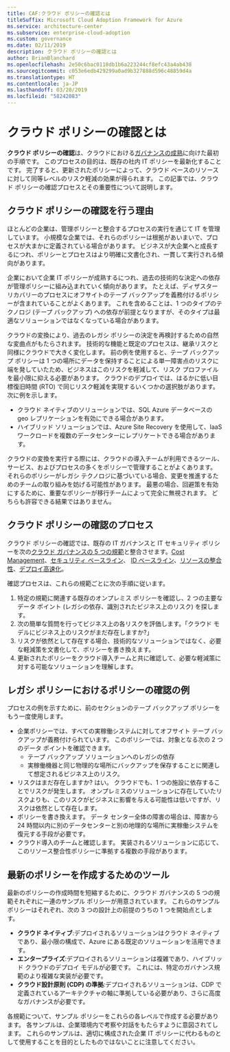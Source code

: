 ```yaml
---
title: CAF:クラウド ポリシーの確認とは
titleSuffix: Microsoft Cloud Adoption Framework for Azure
ms.service: architecture-center
ms.subservice: enterprise-cloud-adoption
ms.custom: governance
ms.date: 02/11/2019
description: クラウド ポリシーの確認とは
author: BrianBlanchard
ms.openlocfilehash: 2e50c6bac0118db1b6a223244cf8efc43a4ab438
ms.sourcegitcommit: c053e6edb429299a0ad9b327888d596c48859d4a
ms.translationtype: HT
ms.contentlocale: ja-JP
ms.lasthandoff: 03/20/2019
ms.locfileid: "58242083"
---
```

<!-- markdownlint-disable MD026 -->

# <a name="what-is-a-cloud-policy-review"></a>クラウド ポリシーの確認とは

**クラウド ポリシーの確認**は、クラウドにおける[ガバナンスの成熟](../overview.md)に向けた最初の手順です。 このプロセスの目的は、既存の社内 IT ポリシーを最新化することです。 完了すると、更新されたポリシーによって、クラウド ベースのリソースに対して同等レベルのリスク軽減の効果が得られます。 この記事では、クラウド ポリシーの確認プロセスとその重要性について説明します。

## <a name="why-perform-a-cloud-policy-review"></a>クラウド ポリシーの確認を行う理由

ほとんどの企業は、管理ポリシーと整合するプロセスの実行を通じて IT を管理しています。 小規模な企業では、それらのポリシーは根拠があいまいで、プロセスが大まかに定義されている場合があります。 ビジネスが大企業へと成長するにつれ、ポリシーとプロセスはより明確に文書化され、一貫して実行される傾向があります。

企業において企業 IT ポリシーが成熟するにつれ、過去の技術的な決定への依存が管理ポリシーに組み込まれていく傾向があります。 たとえば、ディザスター リカバリーのプロセスにオフサイトのテープ バックアップを義務付けるポリシーが含まれていることがよくあります。 これを含めることは、1 つのタイプのテクノロジ (テープ バックアップ) への依存が前提となりますが、そのタイプは最適なソリューションではなくなっている場合があります。

クラウドの変換により、過去のレガシ ポリシーの決定を再検討するための自然な変曲点がもたらされます。 技術的な機能と既定のプロセスは、継承リスクと同様にクラウドで大きく変化します。 前の例を使用すると、テープ バックアップ ポリシーは 1 つの場所にデータを保持することによる単一障害点のリスクに端を発していたため、ビジネスはこのリスクを軽減して、リスク プロファイルを最小限に抑える必要があります。 クラウドのデプロイでは、はるかに低い目標復旧時間 (RTO) で同じリスク軽減を実現するいくつかの選択肢があります。 次に例を示します。

- クラウド ネイティブのソリューションでは、SQL Azure データベースの geo レプリケーションを有効にできる場合があります。
- ハイブリッド ソリューションでは、Azure Site Recovery を使用して、IaaS ワークロードを複数のデータセンターにレプリケートできる場合があります。

クラウドの変換を実行する際には、クラウドの導入チームが利用できるツール、サービス、およびプロセスの多くをポリシーで管理することがよくあります。 それらのポリシーがレガシ テクノロジに基づいている場合、変更を推進するためのチームの取り組みを妨げる可能性があります。 最悪の場合、回避策を有効にするために、重要なポリシーが移行チームによって完全に無視されます。 どちらも許容できる結果ではありません。

## <a name="the-cloud-policy-review-process"></a>クラウド ポリシーの確認のプロセス

クラウド ポリシーの確認では、既存の IT ガバナンスと IT セキュリティ ポリシーを次の[クラウド ガバナンスの 5 つの規範](../overview.md)と整合させます。[Cost Management](../cost-management/overview.md)、[セキュリティ ベースライン](../security-baseline/overview.md)、 [ID ベースライン](../identity-baseline/overview.md)、[リソースの整合性](../resource-consistency/overview.md)、[デプロイ高速化](../deployment-acceleration/overview.md)。

確認プロセスは、これらの規範ごとに次の手順に従います。

1. 特定の規範に関連する既存のオンプレミス ポリシーを確認し、2 つの主要なデータ ポイント (レガシの依存、識別されたビジネス上のリスク) を探します。
2. 次の簡単な質問を行ってビジネス上の各リスクを評価します。「クラウド モデルにビジネス上のリスクがまだ存在しますか?」
3. リスクが依然として存在する場合、技術的なソリューションではなく、必要な軽減策を文書化して、ポリシーを書き換えます。
4. 更新されたポリシーをクラウド導入チームと共に確認して、必要な軽減策に対する可能なソリューションを理解します。

## <a name="example-of-a-policy-review-for-a-legacy-policy"></a>レガシ ポリシーにおけるポリシーの確認の例

プロセスの例を示すために、前のセクションのテープ バックアップ ポリシーをもう一度使用します。

- 企業ポリシーでは、すべての実稼働システムに対してオフサイト テープ バックアップが義務付けられています。 このポリシーでは、対象となる次の 2 つのデータ ポイントを確認できます。
  - テープ バックアップ ソリューションへのレガシの依存
  - 実稼働機器と同じ物理的な場所にバックアップを保存することに関連して想定されるビジネス上のリスク。
- リスクはまだ存在しますか? はい。 クラウドでも、1 つの施設に依存することでリスクが発生します。 オンプレミスのソリューションに存在していたリスクよりも、このリスクがビジネスに影響を与える可能性は低いですが、リスクは依然として存在します。
- ポリシーを書き換えます。 データ センター全体の障害の場合は、障害から 24 時間以内に別のデータセンターと別の地理的な場所に実稼働システムを復元する手段が必要です。
- クラウド導入のチームと確認します。 実装されるソリューションに応じて、このリソース整合性ポリシーに準拠する複数の手段があります。

## <a name="tools-to-help-create-modern-policies"></a>最新のポリシーを作成するためのツール

最新のポリシーの作成時間を短縮するために、クラウド ガバナンスの 5 つの規範それぞれに一連のサンプル ポリシーが用意されています。 これらのサンプル ポリシーはそれぞれ、次の 3 つの設計上の前提のうちの 1 つを開始点とします。

- **クラウド ネイティブ**:デプロイされるソリューションはクラウド ネイティブであり、最小限の構成で、Azure にある既定のソリューションを活用できます。
- **エンタープライズ**:デプロイされるソリューションは複雑であり、ハイブリッド クラウドのデプロイ モデルが必要です。 これには、特定のガバナンス規範のより複雑な実装が必要です。
- **クラウド設計原則 (CDP) の準拠**:デプロイされるソリューションは、CDP で定義されているアーキテクチャの軸に準拠している必要があり、さらに高度なガバナンスが必要です。  

各規範について、サンプル ポリシーをこれらの各レベルで作成する必要があります。 各サンプルは、企業環境内で考察や対話をもたらすように意図されてします。 これらのサンプルは、適切に構成された企業 IT ポリシーに代わるものとして使用することを目的としたものではないことに注意してください。
